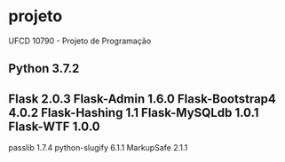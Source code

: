 # projeto
UFCD 10790 - Projeto de Programação

Python             3.7.2
----------------------------------------------------------------
Flask              2.0.3
Flask-Admin        1.6.0
Flask-Bootstrap4   4.0.2
Flask-Hashing      1.1
Flask-MySQLdb      1.0.1
Flask-WTF          1.0.0
----------------------------------------------------------------
passlib            1.7.4
python-slugify     6.1.1
MarkupSafe         2.1.1
